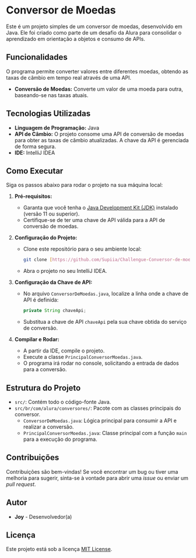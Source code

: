 # Conversor de Moedas

Este é um projeto simples de um conversor de moedas, desenvolvido em Java. Ele foi criado como parte de um desafio da Alura para consolidar o aprendizado em orientação a objetos e consumo de APIs.

## Funcionalidades
O programa permite converter valores entre diferentes moedas, obtendo as taxas de câmbio em tempo real através de uma API.

- **Conversão de Moedas:** Converte um valor de uma moeda para outra, baseando-se nas taxas atuais.

## Tecnologias Utilizadas
- **Linguagem de Programação:** Java
- **API de Câmbio:** O projeto consome uma API de conversão de moedas para obter as taxas de câmbio atualizadas. A chave da API é gerenciada de forma segura.
- **IDE:** IntelliJ IDEA

## Como Executar
Siga os passos abaixo para rodar o projeto na sua máquina local:

1.  **Pré-requisitos:**
    - Garanta que você tenha o [Java Development Kit (JDK)](https://www.oracle.com/java/technologies/downloads/) instalado (versão 11 ou superior).
    - Certifique-se de ter uma chave de API válida para a API de conversão de moedas.

2.  **Configuração do Projeto:**
    - Clone este repositório para o seu ambiente local:
      ```bash
      git clone [https://github.com/Supiia/Challengue-Conversor-de-moedas.git](https://github.com/Supiia/Challengue-Conversor-de-moedas.git)
      ```
    - Abra o projeto no seu IntelliJ IDEA.

3.  **Configuração da Chave de API:**
    - No arquivo `ConversorDeMoedas.java`, localize a linha onde a chave de API é definida:
      ```java
      private String chaveApi;
      ```
    - Substitua a chave de API `chaveApi` pela sua chave obtida do serviço de conversão.

4.  **Compilar e Rodar:**
    - A partir da IDE, compile o projeto.
    - Execute a classe `PrincipalConversorMoedas.java`.
    - O programa irá rodar no console, solicitando a entrada de dados para a conversão.

## Estrutura do Projeto
- `src/`: Contém todo o código-fonte Java.
- `src/br/com/alura/conversores/`: Pacote com as classes principais do conversor.
    - `ConversorDeMoedas.java`: Lógica principal para consumir a API e realizar a conversão.
    - `PrincipalConversorMoedas.java`: Classe principal com a função `main` para a execução do programa.

## Contribuições
Contribuições são bem-vindas! Se você encontrar um bug ou tiver uma melhoria para sugerir, sinta-se à vontade para abrir uma _issue_ ou enviar um _pull request_.

## Autor
- **Joy** - Desenvolvedor(a)

## Licença
Este projeto está sob a licença [MIT License](https://github.com/git/git-scm.com/blob/main/MIT-LICENSE.txt).
